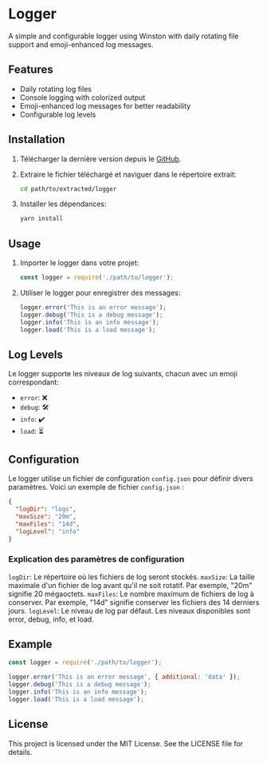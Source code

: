 # Logger

A simple and configurable logger using Winston with daily rotating file support and emoji-enhanced log messages.

## Features

- Daily rotating log files
- Console logging with colorized output
- Emoji-enhanced log messages for better readability
- Configurable log levels

## Installation

1. Télécharger la dernière version depuis le [GitHub](https://github.com/light2k4/logger/releases/latest).

2. Extraire le fichier téléchargé et naviguer dans le répertoire extrait:
    ```sh
    cd path/to/extracted/logger
    ```

3. Installer les dépendances:
    ```sh
    yarn install
    ```

## Usage

1. Importer le logger dans votre projet:
    ```javascript
    const logger = require('./path/to/logger');
    ```

2. Utiliser le logger pour enregistrer des messages:
    ```javascript
    logger.error('This is an error message');
    logger.debug('This is a debug message');
    logger.info('This is an info message');
    logger.load('This is a load message');
    ```

## Log Levels

Le logger supporte les niveaux de log suivants, chacun avec un emoji correspondant:

- `error`: ❌
- `debug`: 🛠️
- `info`: ✔️
- `load`: ⏳

## Configuration

Le logger utilise un fichier de configuration `config.json` pour définir divers paramètres. Voici un exemple de fichier `config.json` :

```json
{
  "logDir": "logs",
  "maxSize": "20m",
  "maxFiles": "14d",
  "logLevel": "info"
}
```

### Explication des paramètres de configuration
`logDir`: Le répertoire où les fichiers de log seront stockés.
`maxSize`: La taille maximale d'un fichier de log avant qu'il ne soit rotatif. Par exemple, "20m" signifie 20 mégaoctets.
`maxFiles`: Le nombre maximum de fichiers de log à conserver. Par exemple, "14d" signifie conserver les fichiers des 14 derniers jours.
`logLevel`: Le niveau de log par défaut. Les niveaux disponibles sont error, debug, info, et load.

## Example

```javascript
const logger = require('./path/to/logger');

logger.error('This is an error message', { additional: 'data' });
logger.debug('This is a debug message');
logger.info('This is an info message');
logger.load('This is a load message');
```

## License
This project is licensed under the MIT License. See the LICENSE file for details.